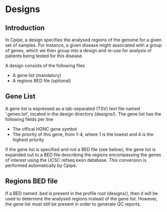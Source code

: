 # Designs

## Introduction

In Cpipe, a design specifies the analysed regions of the genome for a given set of samples. For instance, a given disease might
 associated with a group of genes, which we then group into a design and re-use for analysis of patients being tested
 for this disease.
 
A design consists of the following files
* A gene list (mandatory)
* A regions BED file (optional)

## Gene List
A gene list is expressed as a tab-separated (TSV) text file named '<profile name>.genes.txt', located in the design directory 
(designs/<profile name>). The gene list has the following fields per line
* The offical HGNC gene symbol 
* The priority of this gene, from 1-4, where 1 is the lowest and 4 is the highest priority

If the gene list is specified and not a BED file (see below), the gene list is expanded out to a BED file describing the 
regions encompassing the genes of interest using the UCSC refseq exon database. 
This conversion is performed automatically by Cpipe.
 
## Regions BED file
If a BED named <profile name>.bed is present in the profile root (designs/<profile name>), then it will be used
to determine the analysed regions instead of the gene list. However, the gene list must still be present in order to
generate QC reports.